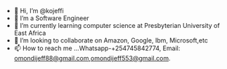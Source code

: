 - 👋 Hi, I’m @kojeffi
- 👀 I’m a Software Engineer
- 🌱 I’m currently learning computer science at Presbyterian University of East Africa
- 💞️ I’m looking to collaborate on Amazon, Google, Ibm, Microsoft,etc
- 📫 How to reach me ...Whatsapp-+254745842774, Email: omondijeff88@gmail.com,omondijeff553@gmail.com.

<!---
kojeffi/kojeffi is a ✨ special ✨ repository because its `README.md` (this file) appears on your GitHub profile.
You can click the Preview link to take a look at your changes.
--->
